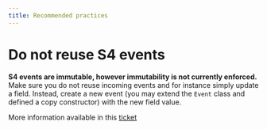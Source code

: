 ```yaml
---
title: Recommended practices
---
```



# Do not reuse S4 events

**S4 events are immutable, however immutability is not currently enforced.**
Make sure you do not reuse incoming events and for instance simply update a field. Instead, create a new event (you may extend the `Event` class and defined a copy constructor) with the new field value.

More information available in this [ticket](https://issues.apache.org/jira/browse/S4-104)